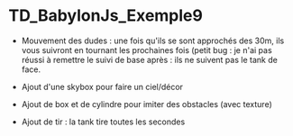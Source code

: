 # TD_BabylonJs_Exemple9

- Mouvement des dudes : une fois qu'ils se sont approchés des 30m, ils vous suivront en tournant les prochaines fois (petit bug : je n'ai pas réussi à remettre le suivi de base après : ils ne suivent pas le tank de face.


- Ajout d'une skybox pour faire un ciel/décor    


- Ajout de box et de cylindre pour imiter des obstacles (avec texture)   


- Ajout de tir : la tank tire toutes les secondes

